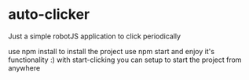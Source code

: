 # auto-clicker
Just a simple robotJS application to click periodically

use npm install to install the project
use npm start and enjoy it's functionality :)
with start-clicking you can setup to start the project from anywhere